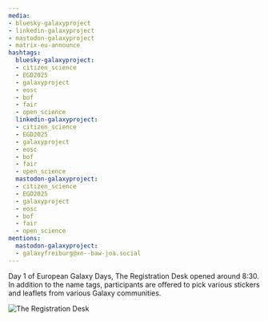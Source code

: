```yaml
---
media:
- bluesky-galaxyproject
- linkedin-galaxyproject
- mastodon-galaxyproject
- matrix-eu-announce
hashtags:
  bluesky-galaxyproject:
  - citizen_science
  - EGD2025
  - galaxyproject
  - eosc
  - bof
  - fair
  - open_science
  linkedin-galaxyproject:
  - citizen_science
  - EGD2025
  - galaxyproject
  - eosc
  - bof
  - fair
  - open_science
  mastodon-galaxyproject:
  - citizen_science
  - EGD2025
  - galaxyproject
  - eosc
  - bof
  - fair
  - open_science
mentions:
  mastodon-galaxyproject:
  - galaxyfreiburg@xn--baw-joa.social
---
```


Day 1 of European Galaxy Days, The Registration Desk opened around 8:30. In addition to the name tags, participants are offered to pick various stickers and leaflets from various Galaxy communities.

![The Registration Desk](https://github.com/user-attachments/assets/31d7a1de-0123-4c06-a098-2c431f3ad250)
